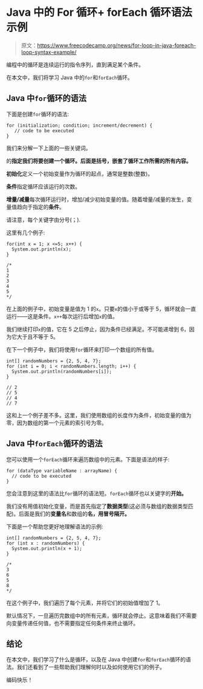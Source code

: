 # Java 中的 For 循环+ forEach 循环语法示例

> 原文：<https://www.freecodecamp.org/news/for-loop-in-java-foreach-loop-syntax-example/>

编程中的循环是连续运行的指令序列，直到满足某个条件。

在本文中，我们将学习 Java 中的`for`和`forEach`循环。

## Java 中`for`循环的语法

下面是创建`for`循环的语法:

```
for (initialization; condition; increment/decrement) {
   // code to be executed
}
```

我们来分解一下上面的一些关键词。

的**指定我们将要创建一个循环。后面是括号，嵌套了循环工作所需的所有内容。**

**初始化**定义一个初始变量作为循环的起点，通常是整数(整数)。

**条件**指定循环应该运行的次数。

**增量/减量**每次循环运行时，增加/减少初始变量的值。随着增量/减量的发生，变量值趋向于指定的**条件**。

请注意，每个关键字由分号(；).

这里有几个例子:

```
for(int x = 1; x <=5; x++) {
  System.out.println(x);
}

/*
1
2
3
4
5
*/
```

在上面的例子中，初始变量是值为 1 的`x`。只要`x`的值小于或等于 5，循环就会一直运行——这是条件。`x++`每次运行后增加`x`的值。

我们继续打印`x`的值，它在 5 之后停止，因为条件已经满足。不可能递增到 6，因为它大于且不等于 5。

在下一个例子中，我们将使用`for`循环来打印一个数组的所有值。

```
int[] randomNumbers = {2, 5, 4, 7};
for (int i = 0; i < randomNumbers.length; i++) {
  System.out.println(randomNumbers[i]);
}

// 2
// 5
// 4
// 7
```

这和上一个例子差不多。这里，我们使用数组的长度作为条件，初始变量的值为零，因为数组的第一个元素的索引号为零。

## Java 中`forEach`循环的语法

您可以使用一个`forEach`循环来遍历数组中的元素。下面是语法的样子:

```
for (dataType variableName : arrayName) {
  // code to be executed
}
```

您会注意到这里的语法比`for`循环的语法短。`forEach`循环也以关键字的**开始。**

我们没有用值初始化变量，而是首先指定了**数据类型**(这必须与数组的数据类型匹配)。后面是我们的**变量名**和数组的**名，用冒号隔开。**

下面是一个帮助您更好地理解语法的示例:

```
int[] randomNumbers = {2, 5, 4, 7};
for (int x : randomNumbers) {
  System.out.println(x + 1);
}

/*
3
6
5
8
*/
```

在这个例子中，我们遍历了每个元素，并将它们的初始值增加了 1。

默认情况下，一旦遍历完数组中的所有元素，循环就会停止。这意味着我们不需要向变量传递任何值，也不需要指定任何条件来终止循环。

## 结论

在本文中，我们学习了什么是循环，以及在 Java 中创建`for`和`forEach`循环的语法。我们还看到了一些帮助我们理解何时以及如何使用它们的例子。

编码快乐！
